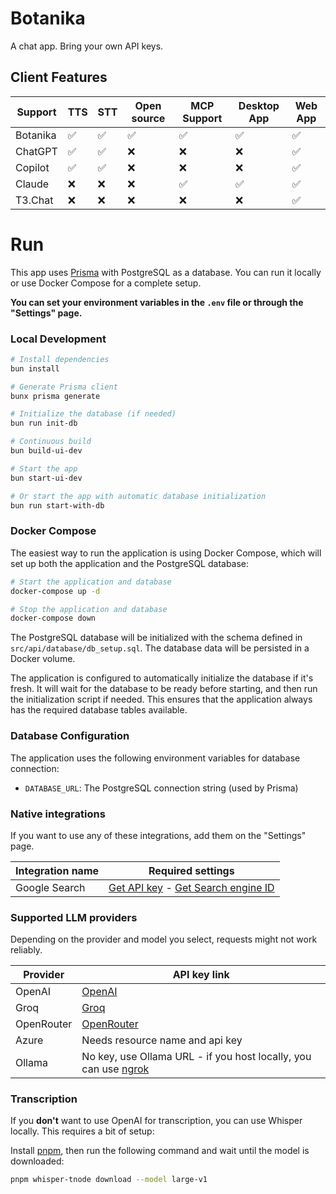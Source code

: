 # Botanika

A chat app. Bring your own API keys.

## Client Features

| Support  | TTS | STT | Open source | MCP Support | Desktop App | Web App |
|----------|-----|-----|-------------|-------------|-------------|---------|
| Botanika | ✅   | ✅   | ✅           | ✅           | ✅           | ✅       |
| ChatGPT  | ✅   | ✅   | ❌           | ❌           | ❌           | ✅       |
| Copilot  | ✅   | ✅   | ❌           | ❌           | ❌           | ✅       |
| Claude   | ❌   | ❌   | ❌           | ✅           | ✅           | ✅       |
| T3.Chat  | ❌   | ❌   | ❌           | ❌           | ❌           | ✅       |

# Run

This app uses [Prisma](https://www.prisma.io/) with PostgreSQL as a database. You can run it locally or use Docker Compose for a complete setup.

**You can set your environment variables in the `.env` file or through the "Settings" page.**

### Local Development

```bash
# Install dependencies
bun install

# Generate Prisma client
bunx prisma generate

# Initialize the database (if needed)
bun run init-db

# Continuous build
bun build-ui-dev

# Start the app
bun start-ui-dev

# Or start the app with automatic database initialization
bun run start-with-db
```

### Docker Compose

The easiest way to run the application is using Docker Compose, which will set up both the application and the PostgreSQL database:

```bash
# Start the application and database
docker-compose up -d

# Stop the application and database
docker-compose down
```

The PostgreSQL database will be initialized with the schema defined in `src/api/database/db_setup.sql`. The database data will be persisted in a Docker volume.

The application is configured to automatically initialize the database if it's fresh. It will wait for the database to be ready before starting, and then run the initialization script if needed. This ensures that the application always has the required database tables available.

### Database Configuration

The application uses the following environment variables for database connection:

- `DATABASE_URL`: The PostgreSQL connection string (used by Prisma)

### Native integrations

If you want to use any of these integrations, add them on the "Settings" page.

| Integration name | Required settings                                                                                                                                     |
|------------------|-------------------------------------------------------------------------------------------------------------------------------------------------------|
| Google Search    | [Get API key](https://console.cloud.google.com/apis/dashboard) - [Get Search engine ID](https://programmablesearchengine.google.com/controlpanel/all) |

### Supported LLM providers

Depending on the provider and model you select, requests might not work reliably.

| Provider   | API key link                                                                          |
|------------|---------------------------------------------------------------------------------------|
| OpenAI     | [OpenAI](https://platform.openai.com/account/api-keys)                                |
| Groq       | [Groq](https://console.groq.com/keys)                                                 |
| OpenRouter | [OpenRouter](https://openrouter.ai/settings/keys)                                     |
| Azure      | Needs resource name and api key                                                       |
| Ollama     | No key, use Ollama URL - if you host locally, you can use [ngrok](https://ngrok.com/) |

### Transcription

If you **don't** want to use OpenAI for transcription, you can use Whisper locally. This requires a bit of setup:

Install [pnpm](https://pnpm.io/installation), then run the following command and wait until the model is downloaded:

```bash
pnpm whisper-tnode download --model large-v1
```

